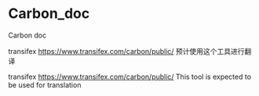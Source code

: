 # Carbon_doc
Carbon doc


transifex https://www.transifex.com/carbon/public/ 预计使用这个工具进行翻译

transifex https://www.transifex.com/carbon/public/  This tool is expected to be used for translation

